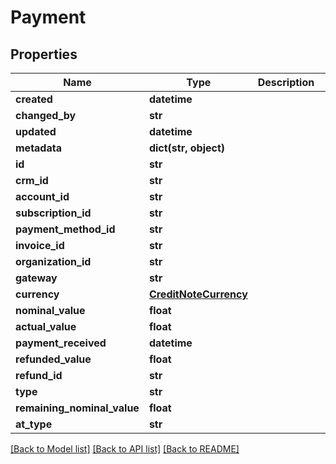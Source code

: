 # Payment

## Properties
Name | Type | Description | Notes
------------ | ------------- | ------------- | -------------
**created** | **datetime** |  | [optional] 
**changed_by** | **str** |  | [optional] 
**updated** | **datetime** |  | [optional] 
**metadata** | **dict(str, object)** |  | [optional] 
**id** | **str** |  | [optional] 
**crm_id** | **str** |  | [optional] 
**account_id** | **str** |  | [optional] 
**subscription_id** | **str** |  | [optional] 
**payment_method_id** | **str** |  | [optional] 
**invoice_id** | **str** |  | [optional] 
**organization_id** | **str** |  | [optional] 
**gateway** | **str** |  | [optional] 
**currency** | [**CreditNoteCurrency**](CreditNoteCurrency.md) |  | 
**nominal_value** | **float** |  | 
**actual_value** | **float** |  | 
**payment_received** | **datetime** |  | [optional] 
**refunded_value** | **float** |  | [optional] 
**refund_id** | **str** |  | [optional] 
**type** | **str** |  | 
**remaining_nominal_value** | **float** |  | 
**at_type** | **str** |  | 

[[Back to Model list]](../README.md#documentation-for-models) [[Back to API list]](../README.md#documentation-for-api-endpoints) [[Back to README]](../README.md)

